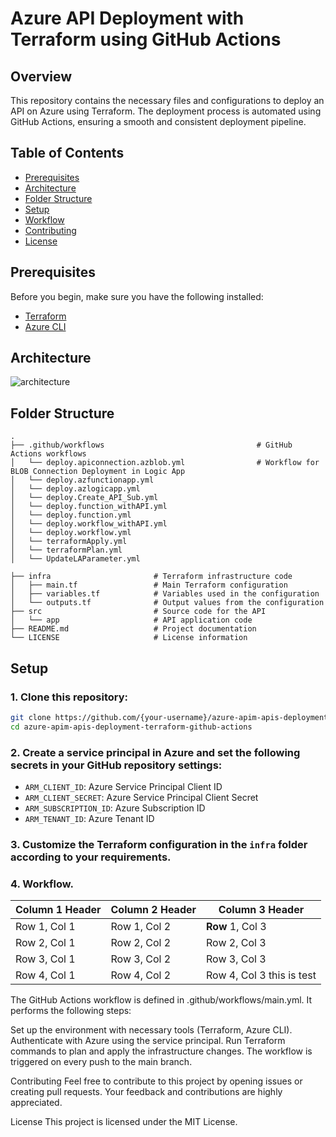 # Azure API Deployment with Terraform using GitHub Actions

## Overview

This repository contains the necessary files and configurations to deploy an API on Azure using Terraform. The deployment process is automated using GitHub Actions, ensuring a smooth and consistent deployment pipeline.

## Table of Contents

- [Prerequisites](#prerequisites)
- [Architecture](#architecture)
- [Folder Structure](#folder-structure)
- [Setup](#setup)
- [Workflow](#workflow)
- [Contributing](#contributing)
- [License](#license)

## Prerequisites

Before you begin, make sure you have the following installed:

- [Terraform](https://www.terraform.io/downloads.html)
- [Azure CLI](https://docs.microsoft.com/en-us/cli/azure/install-azure-cli)

## Architecture
![architecture](https://github.com/Dhavalm24/azure-apim-apis-deployment-terraform-github-actions/assets/74292754/96f9c416-b6d5-40d0-a173-7ad0d7f9dcf2)


## Folder Structure
```
.
├── .github/workflows                                  # GitHub Actions workflows
│   └── deploy.apiconnection.azblob.yml                # Workflow for BLOB Connection Deployment in Logic App
│   └── deploy.azfunctionapp.yml
│   └── deploy.azlogicapp.yml
│   └── deploy.Create_API_Sub.yml
│   └── deploy.function_withAPI.yml
│   └── deploy.function.yml
│   └── deploy.workflow_withAPI.yml
│   └── deploy.workflow.yml
│   └── terraformApply.yml
│   └── terraformPlan.yml
│   └── UpdateLAParameter.yml
  
├── infra                       # Terraform infrastructure code
│   ├── main.tf                 # Main Terraform configuration
│   ├── variables.tf            # Variables used in the configuration
│   └── outputs.tf              # Output values from the configuration
├── src                         # Source code for the API
│   └── app                     # API application code
├── README.md                   # Project documentation
└── LICENSE                     # License information
```
## Setup

### 1. Clone this repository:

```bash
git clone https://github.com/{your-username}/azure-apim-apis-deployment-terraform-github-actions
cd azure-apim-apis-deployment-terraform-github-actions
```

### 2. Create a service principal in Azure and set the following secrets in your GitHub repository settings:

- `ARM_CLIENT_ID`: Azure Service Principal Client ID
- `ARM_CLIENT_SECRET`: Azure Service Principal Client Secret
- `ARM_SUBSCRIPTION_ID`: Azure Subscription ID
- `ARM_TENANT_ID`: Azure Tenant ID

### 3. Customize the Terraform configuration in the `infra` folder according to your requirements.

### 4. Workflow.

| Column 1 Header | Column 2 Header | Column 3 Header |
|-----------------|-----------------|-----------------|
| Row 1, Col 1    | Row 1, Col 2    | **Row** 1, Col 3    |
| Row 2, Col 1    | Row 2, Col 2    | Row 2, Col 3    |
| Row 3, Col 1    | Row 3, Col 2    | Row 3, Col 3    |
| Row 4, Col 1    | Row 4, Col 2    | Row 4, Col 3 this is test    |


The GitHub Actions workflow is defined in .github/workflows/main.yml. It performs the following steps:

Set up the environment with necessary tools (Terraform, Azure CLI).
Authenticate with Azure using the service principal.
Run Terraform commands to plan and apply the infrastructure changes.
The workflow is triggered on every push to the main branch.

Contributing
Feel free to contribute to this project by opening issues or creating pull requests. Your feedback and contributions are highly appreciated.

License
This project is licensed under the MIT License.
